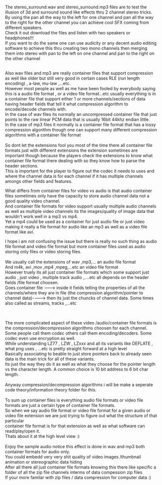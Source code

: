 The stereo_surround.wav and stereo_surround.mp3 files are to test the illusion of 3d and surround sound like effects thru 2 channel stereo tricks.<br>
By using the pan all the way to the left for one channel and pan all the way to the right for the other channel you can achieve cool SFX coming from different speakers.<br>
Check it out download the files and listen  with two speakers or headphones!!!<br>
If you want to do the same one can use audicity or any decent audio editing software to achieve this thru creating two mono channels then merging them into stereo with pan to the left 
on one channel and pan to the right on the other channel <br>

<br>
Also wav files and mp3 are really container files that support compression as well like older but still very good in certain cases RLE (run length encoding) , a-law, mu-law ,...etc.
<br>
However most people as well as me have been fooled by everybody saying this is a audio file format , or a video file format...etc usually everything is in a container file that support
either 1 or more channels/sections of data having header fields that tell it what compression algorithm to encode/decode channels with.<br>
In the case of wav files its normally an uncompressed container file that just points to the raw linear PCM data that is usually 16bit 44khz endian little.<br>
In the case of mp3 files it normally is a container file format that has a lossy compression algorithm though one can support many different compression algorithms with a container 
file format <br>

<br>
So dont let the extensions fool you most of the time there all container file formats just with different extensions the extension sometimes are important though because the players
check the extensions to know what container file format there dealing with so they know how to parse the header sections.<br>
This is important for the player to figure out the codec it needs to uses and where the channel data is for each channel if it has multiple channels amongs other fields and features.
<br>

What differs from container files for video vs audio is that audio container files sometimes only have the capacity to store audio channel data not a good quality video channel.
<br>
And container file formats for video support usually multiple audio channels as well as multiple video channels its the images/quality of image data that wouldn't work well in a mp3 vs mp4.
<br>
Yet a mp4 could be used as a container for just audio file or just video making it really a file format for audio like an mp3 as well as a video file format like avi.
<br>

I hope i am not confusing the issue but there is really no such thing as audio file format and video file format but more container files used as audio storing only files or
video storing files.
<br>
<br>
We usually call the extensions of wav ,mp3,... an audio file format<br>
And m4k, avi ,mov ,mp4 ,mpeg,...etc an video file format <br>
However truely its all just container file formats which some support just audio , just video , multiple track audio ,....etc all depends on the header fields /file format choosen.
<br>
Goes container file ---> inside it fields telling the properties of all the channels/where they are in file (the compression algorithm/pointer to channel data)----> then its just 
the chuncks of channel data. Some times also called as streams, tracks  ,...etc

<br>
<br>
The more complicated aspect of these video /audio/container file formats is the compression/decompression algorithms choosen for each channel. <br>
Some people call them codec others call them encoding/decoders. Some codec even use encryption as well. <br>
While understanding LZ77 , LZW , LZxxx and all its variants like DEFLATE , what png uses , ...etc is pretty straight forward at a high level<br>
Basically associating <pointers | character length> to beable to just store pointers back to already seen data is the main trick for all of these variants. <br>
Its just the way they do it as well as what they choose for the pointer length vs the character length. A common choice is 10 bit address to 6 bit char length. <br>
<br>
Anyway compression/decompression algorithms i will be make a seperate code theory/information theory folder for this.
<br>
<br>
To sum up container files is everything audio file formats or video file formats are just a certain type of container file formats.<br>
So when we say audio file format or video file format for a given audio or video file extension we are just trying to figure out what the structure of that particular
<br> container file format is for that extension as well as what software can read/play/open it. <br>
Thats about it at the high level view :)
<br>
<br>
Enjoy the sample audio notice this effect is done in wav and mp3 both container formats for audio only. <br>
You could embedd very very shit quality of video images /thumbnail animation or stereographic data hiding <br>
After all there all just container file formats knowing this there like specific a folder of all the zip file channels interms of data compession zip files <br>
If your more familar with zip files / data compression for computer data :)
<br>
